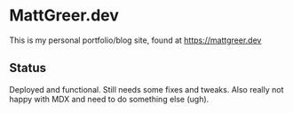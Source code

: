 # MattGreer.dev

This is my personal portfolio/blog site, found at https://mattgreer.dev

## Status

Deployed and functional. Still needs some fixes and tweaks. Also really not happy with MDX and need to do something else (ugh).
